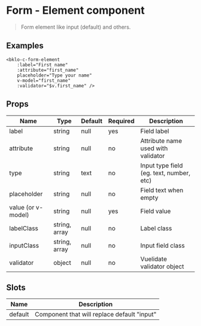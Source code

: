 # Form - Element component

> Form element like input (default) and others.

## Examples
```vue
<bklo-c-form-element 
    :label="First name" 
    :attribute="first_name" 
    placeholder="Type your name" 
    v-model="first_name" 
    :validator="$v.first_name" />
```

## Props
| Name | Type | Default | Required | Description |
|------|------|---------|----------|-------------|
| label | string | null | yes | Field label |
| attribute | string | null | no | Attribute name used with validator |
| type | string | text | no | Input type field (eg. text, number, etc) |
| placeholder | string | null | no | Field text when empty |
| value (or v-model) | string | null | yes | Field value |
| labelClass | string, array | null | no | Label class |
| inputClass | string, array | null | no | Input field class |
| validator | object | null | no | Vuelidate validator object |


## Slots
| Name | Description |
|------|-------------|
| default | Component that will replace default "input" |
